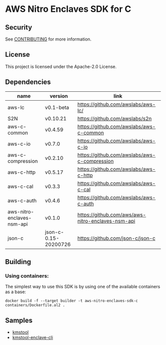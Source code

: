 # AWS Nitro Enclaves SDK for C

## Security

See [CONTRIBUTING](CONTRIBUTING.md#security-issue-notifications) for more information.

## License

This project is licensed under the Apache-2.0 License.

## Dependencies
| name                       | version              | link                                              |
|----------------------------|----------------------|---------------------------------------------------|
| aws-lc                     | v0.1-beta            | https://github.com/awslabs/aws-lc/                |
| S2N                        | v0.10.21             | https://github.com/awslabs/s2n                    |
| aws-c-common               | v0.4.59              | https://github.com/awslabs/aws-c-common           |
| aws-c-io                   | v0.7.0               | https://github.com/awslabs/aws-c-io               |
| aws-c-compression          | v0.2.10              | https://github.com/awslabs/aws-c-compression       |
| aws-c-http                 | v0.5.17              | https://github.com/awslabs/aws-c-http             |
| aws-c-cal                  | v0.3.3               | https://github.com/awslabs/aws-c-cal              |
| aws-c-auth                 | v0.4.6               | https://github.com/awslabs/aws-c-auth             |
| aws-nitro-enclaves-nsm-api | v0.1.0               | https://github.com/aws/aws-nitro-enclaves-nsm-api |
| json-c                     | json-c-0.15-20200726 | https://github.com/json-c/json-c                  |

## Building

### Using containers:
The simplest way to use this SDK is by using one of the available containers as a base:
```
docker build -f --target builder -t aws-nitro-enclaves-sdk-c containers/Dockerfile.al2 .
```


## Samples
 * [kmstool](docs/kmstool.md)
 * [kmstool-enclave-cli](docs/kmstool.md#kmstool-enclave-cli)

